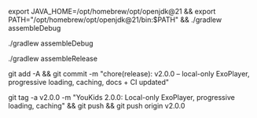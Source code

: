 export JAVA_HOME=/opt/homebrew/opt/openjdk@21 && export PATH="/opt/homebrew/opt/openjdk@21/bin:$PATH" && ./gradlew assembleDebug

./gradlew assembleDebug

./gradlew assembleRelease


git add -A && git commit -m "chore(release): v2.0.0 – local-only ExoPlayer, progressive loading, caching, docs + CI updated"

git tag -a v2.0.0 -m "YouKids 2.0.0: Local-only ExoPlayer, progressive loading, caching" && git push && git push origin v2.0.0